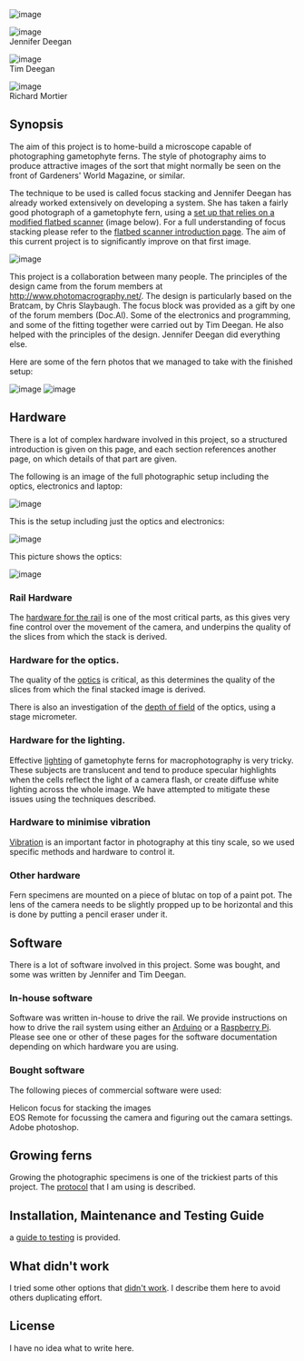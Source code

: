 
<img src="images/banner.jpg" alt="image"/>


<img src="images/Jennifer-Deegan.jpg" alt="image"/><br>
Jennifer Deegan<br>

<img src="images/Tim Deegan.jpg" alt="image"/><br>
Tim Deegan<br>

<img src="images/Richard Mortier.jpg" alt="image"/><br>
Richard Mortier<br>

## Synopsis

The aim of this project is to home-build a microscope capable of photographing gametophyte ferns. The style of photography aims to produce attractive images of the sort that might normally be seen on the front of Gardeners' World Magazine, or similar. 

The technique to be used is called focus stacking and Jennifer Deegan has already worked extensively on developing a system. She has taken a fairly good photograph of a gametophyte fern, using a <a href="https://github.com/BioMakers/23_Focus-stacking-system-for-gametophyte-ferns/blob/master/Background.md">set up that relies on a modified flatbed scanner</a> (image below). For a full understanding of focus stacking please refer to the <a href="https://github.com/BioMakers/23_Focus-stacking-system-for-gametophyte-ferns/blob/master/Background.md">flatbed scanner introduction page</a>. The aim of this current project is to significantly improve on that first image. 

<img src="images/stackimagetinyweb.jpg" alt="image"/>

This project is a collaboration between many people. The principles of the design came from the forum members at  http://www.photomacrography.net/. The design is particularly based on the Bratcam, by Chris Slaybaugh. The focus block was provided as a gift by one of the forum members (Doc.Al). Some of the electronics and programming, and some of the fitting together were carried out by Tim Deegan. He also helped with the principles of the design. Jennifer Deegan did everything else.

Here are some of the fern photos that we managed to take with the finished setup:

<img src="images/20171008fernstack.jpg" alt="image"/>

<img src="images/20171009fernstack.jpg" alt="image"/>



## Hardware

There is a lot of complex hardware involved in this project, so a structured introduction is given on this page, and each section references another page, on which details of that part are given. 

The following is an image of the full photographic setup including the optics, electronics and laptop:

<img src="images/IMG_6882.JPG" alt="image"/>

This is the setup including just the optics and electronics:

<img src="images/IMG_6878.JPG" alt="image"/>

This picture shows the optics:

<img src="images/IMG_6876.JPG" alt="image"/>




### Rail Hardware

The <a href="https://github.com/BioMakers/23_Focus-stacking-system-for-gametophyte-ferns/blob/master/rail.md"> hardware for the rail</a> is one of the most critical parts, as this gives very fine control over the movement of the camera, and underpins the quality of the slices from which the stack is derived.  

### Hardware for the optics. 

The quality of the <a href="https://github.com/BioMakers/23_Focus-stacking-system-for-gametophyte-ferns/blob/master/optics.md"> optics</a> is critical, as this determines the quality of the slices from which the final stacked image is derived. 

There is also an investigation of the <a href="https://github.com/BioMakers/23_Focus-stacking-system-for-gametophyte-ferns/blob/master/DepthOfField.md">depth of field</a> of the optics, using a stage micrometer. 

### Hardware for the lighting. 

Effective <a href="https://github.com/BioMakers/23_Focus-stacking-system-for-gametophyte-ferns/blob/master/lighting.md">lighting</a> of gametophyte ferns for macrophotography is very tricky. These subjects are translucent and tend to produce specular highlights when the cells reflect the light of a camera flash, or create diffuse white lighting across the whole image. We have attempted to mitigate these issues using the techniques described. 

### Hardware to minimise vibration

<a href="https://github.com/BioMakers/23_Focus-stacking-system-for-gametophyte-ferns/blob/master/vibration.md">Vibration</a> is an important factor in photography at this tiny scale, so we used specific methods and hardware to control it.

### Other hardware

Fern specimens are mounted on a piece of blutac on top of a paint pot. The lens of the camera needs to be slightly propped up to be horizontal and this is done by putting a pencil eraser under it. 

## Software

There is a lot of software involved in this project. Some was bought, and some was written by Jennifer and Tim Deegan. 

### In-house software

Software was written in-house to drive the rail. We provide instructions on how to drive the rail system using either an <a href="https://github.com/BioMakers/23_Focus-stacking-system-for-gametophyte-ferns/blob/master/ArduinoMethod.md">Arduino</a> or a <a href="https://github.com/BioMakers/23_Focus-stacking-system-for-gametophyte-ferns/blob/master/RaspberryPiMethod.md">Raspberry Pi</a>. Please see one or other of these pages for the software documentation depending on which hardware you are using. 

### Bought software

The following pieces of commercial software were used:

Helicon focus for stacking the images<br>
EOS Remote for focussing the camera and figuring out the camara settings. <br>
Adobe photoshop. 

## Growing ferns

Growing the photographic specimens is one of the trickiest parts of this project. The <a href="https://github.com/BioMakers/23_Focus-stacking-system-for-gametophyte-ferns/blob/master/GrowingFerns.md"> protocol</a> that I am using is described. 

## Installation, Maintenance and Testing Guide

a <a href="https://github.com/BioMakers/23_Focus-stacking-system-for-gametophyte-ferns/blob/master/Test.md"> guide to testing</a> is provided. 

## What didn't work

I tried some other options that <a href="https://github.com/BioMakers/23_Focus-stacking-system-for-gametophyte-ferns/blob/master/WhatDidntWork.md">didn't work</a>. I describe them here to avoid others duplicating effort. 

## License

I have no idea what to write here. 
